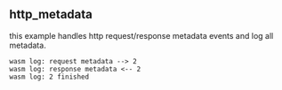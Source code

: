 ## http_metadata

this example handles http request/response metadata events and log all metadata.

```
wasm log: request metadata --> 2
wasm log: response metadata <-- 2
wasm log: 2 finished
```